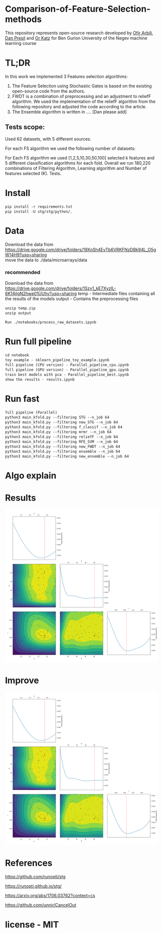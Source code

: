# Comparison-of-Feature-Selection-methods
This repository represents open-source research developed by [Ofir Arbili](https://www.linkedin.com/in/ofir-arbili-82375179/?originalSubdomain=il/), [Dan Presil](https://www.linkedin.com/in/dan-presil-674514152/) and [Or Katz](https://www.linkedin.com/in/or-katz-9ba885114/) for  Ben Gurion University of the Negev machine learning course

# TL;DR
In this work we implemented 3 Features selection algorithms:

1. The Feature Selection using Stochastic Gates is based on the existing open-source code from the authors.
2. FWDT is a combination of preprocessing and an adjustment to reliefF algorithm. We used the implementation of the reliefF algorithm from the following repository and adjusted the code according to the article.
3. The Ensemble algorithm is written in …. [Dan please add]

## Tests scope:
Used 62 datasets, with 5 different sources.

For each FS algorithm we used the following number of datasets:

For Each FS algorithm we used [1,2,5,10,30,50,100] selected k features and 5 different classification algorithms for each fold. Overall we run 180,220 combinations of  Filtering Algorithm, Learning algorithm and Number of features selected (K). Tests. 



# Install
```
pip install -r requirements.txt
pip install -U stg/stg/python/.
```
# Data
Download the data from https://drive.google.com/drive/folders/19XnSh4EvTb6VRKFNzDBk94L_O5gW14H9?usp=sharing \
move the data to ./data/microarrays/data
### recommended
Download the data from https://drive.google.com/drive/folders/1Szy1_kE7XyzIL-6K14jIgN2hwe01UUhv?usp=sharing
temp - Intermediate files containing all the results of the models
output - Contains the preprocessing files
```
unzip temp.zip
unzip output
```

```
Run ./notebooks/process_raw_datasets.ipynb
```
# Run full pipeline
```
cd notebook
toy example - sklearn_pipeline_toy_example.ipynb
full pipeline (CPU version) - Parallel_pipeline_cpu.ipynb
full pipeline (GPU version) - Parallel_pipeline_gpu.ipynb
train best models with pca - Parallel_pipeline_best.ipynb
show the results - results.ipynb
```
# Run fast

```
full pipeline (Parallel) 
python3 main_kfold.py --filtering STG --n_job 64  
python3 main_kfold.py --filtering new_STG --n_job 64
python3 main_kfold.py --filtering f_classif --n_job 64
python3 main_kfold.py --filtering mrmr --n_job 64
python3 main_kfold.py --filtering reliefF --n_job 64
python3 main_kfold.py --filtering RFE_SVM --n_job 64
python3 main_kfold.py --filtering new_FWDT --n_job 64
python3 main_kfold.py --filtering ensemble --n_job 64
python3 main_kfold.py --filtering new_ensemble --n_job 64
```

# Algo explain

# Results

![alt text](https://github.com/OrKatz7/RandomAlpha/blob/main/docs/Wids_SA.png)

# Improve

![alt text](https://github.com/OrKatz7/RandomAlpha/blob/main/docs/Wids_SA.png)



# References

https://github.com/runopti/stg

https://runopti.github.io/stg/

https://arxiv.org/abs/1706.03762?context=cs

https://github.com/unnir/CancelOut


# license - MIT
